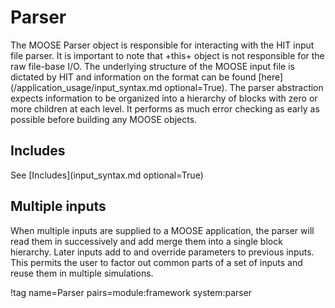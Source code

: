 # Parser

The MOOSE Parser object is responsible for interacting with the HIT input file
parser. It is important to note that +this+ object is not responsible for the raw
file-base I/O. The underlying structure of the MOOSE input file is dictated by
HIT and information on the format can be found
[here](/application_usage/input_syntax.md optional=True). The parser abstraction
expects information to be organized into a hierarchy of blocks with zero or more
children at each level. It performs as much error checking as early as possible before
building any MOOSE objects.

## Includes

See [Includes](input_syntax.md optional=True)

## Multiple inputs

When multiple inputs are supplied to a MOOSE application, the parser will read
them in successively and add merge them into a single block hierarchy. Later
inputs add to and override parameters to previous inputs. This permits the user
to factor out common parts of a set of inputs and reuse them in multiple
simulations.

!tag name=Parser pairs=module:framework system:parser
